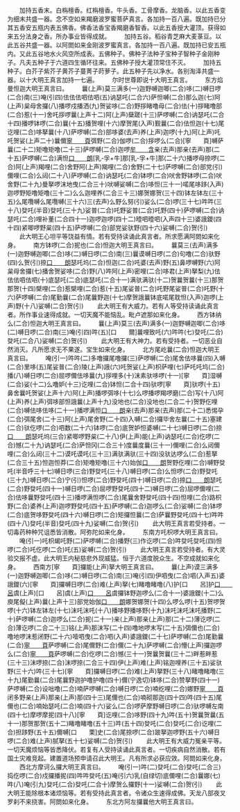 <!-- { "loadSidebar": true } -->
　　加持五香末。白栴檀香。红栴檀香。牛头香。工骨摩香。龙脑香。以此五香变为细末共盛一器。念不空如来羯磨波罗蜜菩萨真言。各加持一百八遍。既加持已分其五香安五瓶内表五佛香。佛香法香宝香羯磨香智香。以此五香授大灌顶。获得如来五分法身之香。所办事业皆得成就。
　　加持五谷。稻谷青芝麻大麦菉豆。以此五谷共盛一器。以阿閦如来金刚波罗蜜真言。各加持一百八遍。既加持已安五瓶内。又此五谷地水火风空所成表。五佛种子。佛种子法种子宝种子智种子金刚种子。凡夫五种子于六道四生循环往来。五佛种子授大灌顶常住不灭。
　　加持五种子。白芥子紫芥子黄芥子蔓菁子莳萝子。此五种子先以净水。各别淘泽共盛一器。以十大明王真言加持一七遍。
　　尔时世尊即说十大明王真言。
　　东方焰曼怛迦大明王真言曰。
　　曩(上声)莫三满多(一)迦野嚩迦唧(二合)哆(二)嚩日啰(二合)南(三)唵(引四)佉佉佉呬佉呬(五)讷瑟吒(二合六)萨怛嚩(二合)那么迦(七)阿(上声)枲母舍攞(八)播啰戍播洒(九)贺娑哆(二合)野拶睹噜母(二合)佉(十)拶睹噜部(二合)惹(十一)舍吒拶啰曩(上声十二)阿(上声)蘖蹉(十三)萨啰嚩(二合)讷瑟吒(二合十四)播啰钵啰(二合)曩(十五)播贺哩(十六)摩贺尾(入声)觐曩(二合)佉怛迦(十七)尾讫哩(二合)哆拏曩(十八)萨啰嚩(二合)部哆婆(去声)养(上声)迦啰(十九)阿(上声)吒吒贺娑(上声二十)曩儞[寧　　頁](二十一)弭野(二合)伽啰(二合)拶啰么(二合)[寧　　頁]嚩萨曩(二十二)矩噜矩噜(二十三)萨啰嚩(二合)迦啰[牟　　含](二合二十四)亲(去声)那亲(去声)那(二十五)萨啰嚩(二合)满怛[口　　朗](二合)[乳-孚+牛]那[乳-孚+牛]那(二十六)播啰母捺啰(二合)阿(上声)羯哩(二合)舍野阿(上声)羯哩(二合)舍野(二十七)萨啰嚩(二合)部党(引)儞哩(二合)么闼(二十八)萨啰嚩(二合)讷瑟吒(二合)钵啰(二合)吠舍野钵啰(二合)吠舍野(二十九)曼拏啰沫地曳(二合三十)吠嚩娑嚩(二合)哆怛(三十一)喏尾哆跢(入声)迦啰野矩噜矩噜(三十二)么么迦哩养(二合三十三)娜贺娜贺(三十四)钵左钵左(三十五)么尾囕嚩么尾囕嚩(三十六)三(去声)么野么努(引)娑么(二合)啰(三十七)吽吽(三十八)癹吒(半音)癹吒(三十九)娑普(二合)吒野娑普(二合)吒野(四十)萨啰嚩(二合)讷瑟吒(二合)哩补董(二合四十一)迦啰迦啰(四十二)曀呬曀呬(入声四十三)婆誐鑁(四十四)紧唧啰野枲(四十五)萨啰嚩(二合)部党娑驮野(四十六)娑嚩(二合)贺(引)
　　此大明王心坦平等饶益有情。若有受持读诵此真言者。所求愿满阿閦如来化身。
　　南方钵啰(二合)抳也(二合)怛迦大明王真言曰。
　　曩莫三(去声)满多(一)迦野嚩迦唧(二合)哆(二)嚩日啰(二合)南(三)曩谟嚩日啰(二合)句噜(二合)驮野(四)么贺(引)捺[口　　朗](二合)瑟吒坞(二合)怛迦(二合)吒婆(去声)野(五)鼻啰嚩野(六)阿枲母舍攞(七)播舍贺娑哆(二合)野(八)吽阿(上声)密哩(二合)哆君(上声)拏梨(九)佉佉佉呬佉呬(十)底瑟吒(二合)底瑟吒(二合十一)满驮满驮(十二)贺曩贺曩(十三)那贺那贺(十四)檗哩(二合)惹檗哩(二合)惹(十五)尾娑普(二合)吒野尾娑普(二合)吒野(十六)萨啰嚩(二合)尾勤曩(二合)尾曩野迦(十七)摩贺誐曩钵底喏尾耽怛(入声)迦啰(上声)野(十八)娑嚩(二合)贺(引)
　　此大明王有大威力。若有人等受持读诵此真言者。所作事业速得成就。一切天魔不能恼乱。毗卢遮那如来化身。
　　西方钵纳么(二合)怛迦大明王真言曰。
　　曩(上声)莫三(去声)满多(一)迦野嚩迦唧(二合)哆(二)嚩日啰(二合)南(三)唵(引四)吽(五)[口　　爾]曩哩致吒(六)吽吽(七)癹吒(二合)癹吒(二合八)娑嚩(二合)贺(引)
　　此大明王有大神力。若有受持者。一切恶业自然消灭。凡所愿求无不果遂。宝生如来化身。
　　北方尾屹曩(二合)怛迦大明王真言曰。
　　唵(引一)吽吽(二)多噜攞尾噜攞(三)萨啰嚩(二合)尾舍佉哆曩(四)入嚩(二合)里哆(五)尾娑普(二合)陵(上声)誐(六)吒贺娑(上声)枳萨哩(七)萨吒吒坞(二合)播(八)嚩日啰(二合)屈啰儞佉哆曩(九)拶哩多(十)沫素驮哆啰(十一)[寧　　頁]湿嚩(二合)娑(十二)么噜妒(十三)讫哩(二合)钵怛(二合十四)驮啰[寧　　頁]驮啰(十五)鼻舍曩吒贺娑(上声十六)阿(上声)播啰弭哆(十七)么啰播啰羯啰磨(二合)写(十八)阿(上声)养(上声)弭哆部怛誐曩(上声十九)没地也(二合)没地也(二合二十)贺野仡哩(二合)嚩佉哆佉哆(二十一)播啰满怛[口　　朗](二合)亲(去声)那亲(去声)那(二十二)悉惕孕(二合)弭尾舍(二十三)阿(上声)尾舍野(二十四)入嚩(二合)攞毕舍左曩(二十五)塞建(二合)驮仡啰(二合)呬数(二十六)钵啰(二合)底贺妒怛婆嚩(二十七)嚩日啰(二合)捺[口　　朗](二合)瑟吒坞(三合)紧唧啰野枲(二十八)伊(上声)能(上声)讷瑟吒(二合)仡啰(二合)憾(二十九)讷瑟吒(二合)萨怛冈(二合三十)度曩度曩(三十一)儞哩(二合)么闼儞哩(二合)么闼(三十二)谟吒谟吒(三十三)满驮满驮(三十四)没驮达啰么(二合)惹拏(二合三十五)怛迦怛莽(二合)矩噜矩噜(三十六)始伽[口　　朗](二合)贺野仡哩(二合)嚩野癹吒(半音呼三十七)嚩日啰(三合)野癹吒(三十八)嚩日啰(二合)么怛啰(二合)野癹吒(三十九)嚩日啰(二合)宁(引)怛啰(二合)野癹吒(四十)嚩日啰(二合)捺[口　　朗](二合)瑟吒(二合)野癹吒(四十一)嚩日啰(二合)屈啰野癹吒(四十二)嚩日啰(二合)屈啰儞哩(二合)佉哆曩野癹吒(四十三)播啰满怛啰(二合)尾曩舍野癹吒(四十四)怛哩(二合)路枳野(二合)婆养(上声)迦啰野癹吒(四十五)萨啰嚩(二合)迦啰么(二合)娑嚩(二合)钵啰(二合)底贺哆野癹吒(四十六)嚩日啰(二合)矩攞怛曩(二合)萨曩野癹吒(四十七)吽吽(四十八)癹吒(半音)癹吒(四十九)娑嚩(二合)贺(引)
　　此大明王真言若受持者。一切毒药种种咒诅悉皆消散。阿弥陀如来化身。
　　东南方吒枳啰大明王真言曰。
　　唵(引一)吒枳朅吒野(二)萨啰嚩(二合)播野(三)作讫啰(二合)吽癹吒癹吒(四)怛啰(二合)吒仡啰(二合)吒(五)娑嚩(二合)贺(引)
　　此大明王真言若受持者。有大灵验交报不虚。此大明王内秘慈悲外现威猛。恒于六道度脱众生。不空成就如来化身。
　　西南方[寧　　頁]攞能(上声)拏大明王真言曰。
　　曩(上声)谟三满多(一)迦野嚩迦唧(二合)哆(二)嚩日啰(二合)南(三)唵(引四)伊呬曳(二合)呬(入声五)婆誐鑁(六)[寧　　頁]攞嚩日啰(二合)难(上声)拏(七)睹噜睹噜(八)护[口　　呂]护[口　　呂](九)虞(上声)[口　　呂]虞(上声)[口　　呂](十)虞攞钵野迦啰么(二合十一)婆誐鑁(十二)么庾尾儗(上声)曩(上声十三)部党始伽[口　　朗](二合)娜贺娜贺(十四)么啰么啰(十五)贺啰贺啰(十六)钵左钵左(十七)沫吒沫吒(十八)播哆野播哆野(十九)沫吒沫吒沫吒播野(二十)萨啰嚩(二合)迦啰么(二合)抳(二十一)亲(上声)那亲(上声)那(二十二)薄讫啰(二合)薄讫啰(二合二十三)铭(上声)那沫写(二十四)噜地啰末写(二十五)弭儞也(二合)噜地啰沫惹闭野(二十六)噎呬曳(二合)呬(入声)婆誐鑁(二十七)萨啰嚩(二合)尾勤曩(二合)[寧　　頁](二十八)萨啰嚩(二合)尾儞野(二合)儞(二十九)萨啰嚩(二合)懵(上声)攞迦啰么(二合)[寧　　頁](三十)萨啰嚩(二合)仡啰(二合)憾(三十一)贺曩贺曩(三十二)畔惹畔惹(三十三)沫啰捺(二合)沫啰捺(二合三十四)伊(上声)难(上声)铭迦哩养(三十五)娑驮野(三十六)吽(三十七)[寧　　頁]攞嚩日啰(二合)难(上声)拏野(三十八)睹噜睹噜(三十九)尾勤曩(二合)尾曩野迦护噜护噜(四十)儞(宁逸切)钵哆(二合)赞拏野(四十一)萨啰嚩(二合)设咄噜(二合)喃萨啰嚩(二合)嚩日啰(二合)喃纥哩(二合)娜野[寧　　頁](四十二)闭多野亲(上声)那亲(上声)那(四十三)尾儞也(二合)喃砌那迦(四十四)吽(四十五)尾儞也(二合)喃始瑟吒(二合)喃(四十六)娑么(二合)啰萨摩野嚩日啰(二合)驮啰嚩左南(四十七)摩啰摩抳(四十八)[寧　　頁]讫哩(二合)哆野(四十九)吽(五十)贺曩贺曩(五十一)那贺那贺(五十二)睹噜睹噜(五十三)吽(五十四)癹吒(二合)癹吒(二合)讫哩(二合)担跢野(五十五)儞嚩[口　　栗]史(二合)尾捺啰(二合)跛拏迦啰野(五十六)嚩日啰(二合)难(上声)腻拏(五十七)娑嚩(二合)贺(引)
　　此大明王有大威力冤亲平等。一切天魔烦恼等皆悉降伏。若复有人受持读诵此真言者。一切疾病自然消散。若有国土灾难竞起。建置道场预申请召此大明王。凡有所求必获应效。阿閦如来化身。
　　西北方摩诃么攞大明王真言曰。
　　唵(引一)吽(二)癹吒(二合)癹吒(二合三)捣仡啰(二合)戍攞播抳(四)吽吽癹吒(五)唵(引六)乳(自绿切)底儞哩(二合)曩娜(七)吽(八)唵(引九)癹吒(二合)癹吒(二合十)摩贺么攞野(十一)娑嚩(二合)贺(引)
　　此大明王能除根本诸烦恼等。若有受持此真言者。令诸众生速得成佛。天龙八部夜叉罗刹不来挠害。阿閦如来化身。
　　东北方阿左攞曩他大明王真言曰。
